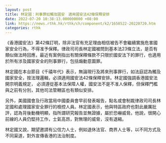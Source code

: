 ```yaml
---
layout: post
title: 林定國：刑事罪如觸及國安　適用國安法42條保釋安排
date: 2022-07-20 10:38:13.000000000 +08:00
link: https://news.rthk.hk/rthk/ch/component/k2/1658522-20220720.htm
categories: rthk
---
```


《香港國安法》第42條訂明，除非法官有充足理由相信被告不會繼續實施危害國家安全行為，不得准予保釋。律政司司長林定國被問到基本法23條立法，是否有類似做法時回應，最近有案例指出有關保釋條款不只限於國安法下的罪行，也適用於所有涉及國家安全的刑事罪行，包括煽動意圖罪。

林定國在本台節目《千禧年代》表示，無論現行及將來刑事罪行，如法庭認為觸及國家安全，按法理邏輯，必須適用國安法42條保釋安排。林定國強調香港國安法開宗明義規定， 必須遵從基本法保障人權，國安法不是不准人保釋，但保釋門檻與之前有分別，其他司法管轄區也有類似安排。

另外，美國國會及行政當局中國委員會早前發表報告，點名或會制裁律政司司長林定國和處理國家安全罪行的檢控人員。林定國表示，他與特區政府也對此嚴厲批評，認為背後動機明顯，指所謂研究報告並無證據，屬於恐嚇威脅。他說，很開心前線的人員仍堅持工作，士氣高昂，對無理的威脅，沒有退縮。

林定國又說，期望邀請有公信力人士，例如退休法官、商界人士等，以不同方式及不同渠道，對外宣傳香港的法治制度。
